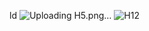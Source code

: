 ld
![Uploading H5.png…]()
![H12](https://github.com/user-attachments/assets/24fc478e-bcce-475a-aa85-63a0217c59b3)

